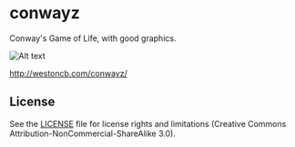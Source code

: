 # conwayz

Conway's Game of Life, with good graphics. 

![Alt text](http://westoncb.com/images/conwayzscreen.png "Screenshot")

http://westoncb.com/conwayz/

## License

See the [LICENSE](LICENSE) file for license rights and limitations (Creative Commons Attribution-NonCommercial-ShareAlike 3.0).
